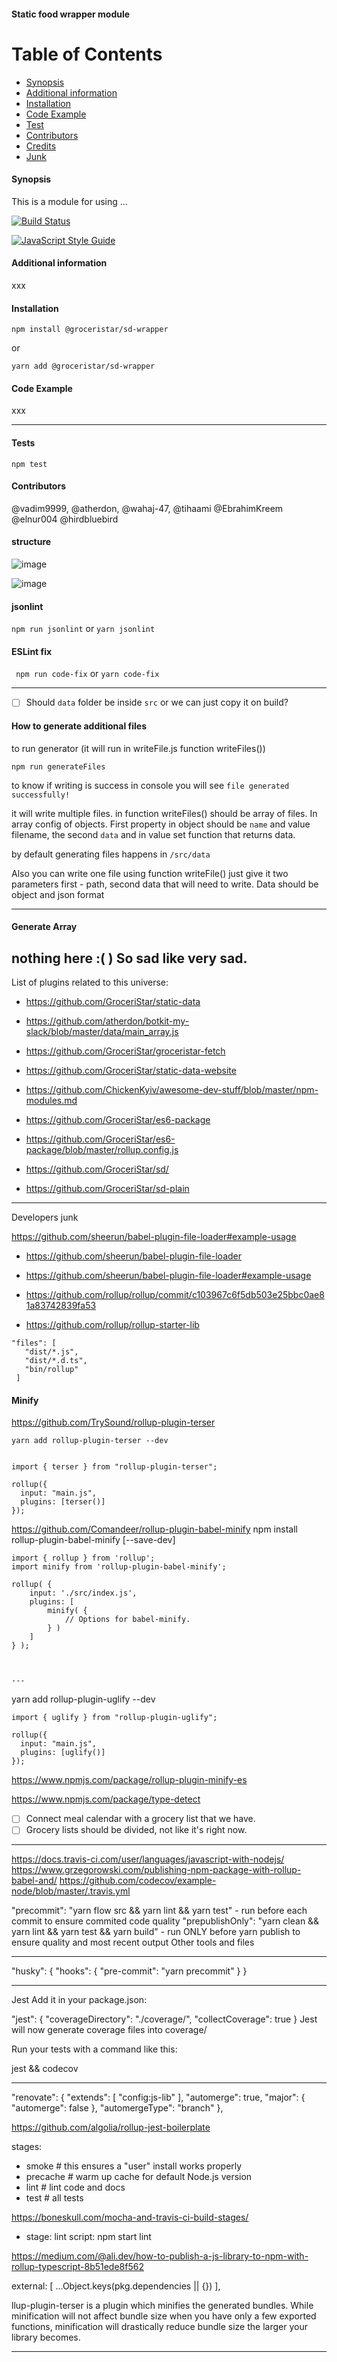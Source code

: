 #### Static food wrapper module

Table of Contents
=================

 * [Synopsis](#synopsis)
 * [Additional information](#additional-information)
 * [Installation](#installation)
 * [Code Example](#code-example)
 * [Test](#tests)
 * [Contributors](#contributors)
 * [Credits](#credits)
 * [Junk](#junk)


#### Synopsis
  This is a module for using ...

[![Build Status](https://travis-ci.org/GroceriStar/sd.svg?branch=master)](https://travis-ci.org/GroceriStar/sd)

[![JavaScript Style Guide](https://img.shields.io/badge/code_style-standard-brightgreen.svg)](https://standardjs.com)

#### Additional information
xxx

#### Installation

`npm install @groceristar/sd-wrapper`

or

`yarn add @groceristar/sd-wrapper`



#### Code Example

xxx

---

#### Tests

```
npm test
```

#### Contributors

@vadim9999, @atherdon, @wahaj-47, @tihaami @EbrahimKreem @elnur004 @hirdbluebird

#### structure
![image](https://user-images.githubusercontent.com/1469198/56497029-9a07fc80-6504-11e9-91ca-0aa4a3ec1ef8.png)

![image](https://user-images.githubusercontent.com/1469198/56497034-9eccb080-6504-11e9-8ca9-0ef32903d927.png)

#### jsonlint

```npm run jsonlint``` or ```yarn jsonlint```

#### ESLint fix

``` npm run code-fix``` or ```yarn code-fix```

---


- [ ] Should `data` folder be inside `src` or we can just copy it on build?



#### How to generate additional files
to run generator (it will run in writeFile.js function writeFiles())
```
npm run generateFiles
```
to know if writing is success in console you will see
`file generated successfully!`

it will write multiple files.
in function writeFiles() should be array of files. In array config of objects. First property in object should be `name` and value filename, the second `data` and in value set function that returns data.

by default generating files happens in `/src/data`

Also you can write one file using function writeFile() just give it two parameters first -  path, second data that will need to write. Data should be object and json format

---
#### Generate Array

nothing here :( ) So sad like very sad.
----

List of plugins related to this universe:
- https://github.com/GroceriStar/static-data

- https://github.com/atherdon/botkit-my-slack/blob/master/data/main_array.js

- https://github.com/GroceriStar/groceristar-fetch

- https://github.com/GroceriStar/static-data-website

- https://github.com/ChickenKyiv/awesome-dev-stuff/blob/master/npm-modules.md

- https://github.com/GroceriStar/es6-package

- https://github.com/GroceriStar/es6-package/blob/master/rollup.config.js
- https://github.com/GroceriStar/sd/

- https://github.com/GroceriStar/sd-plain

---


Developers junk


https://github.com/sheerun/babel-plugin-file-loader#example-usage


- https://github.com/sheerun/babel-plugin-file-loader
- https://github.com/sheerun/babel-plugin-file-loader#example-usage

- https://github.com/rollup/rollup/commit/c103967c6f5db503e25bbc0ae81a83742839fa53

- https://github.com/rollup/rollup-starter-lib


```
"files": [
   "dist/*.js",
   "dist/*.d.ts",
   "bin/rollup"
 ]
 ```
#### Minify

https://github.com/TrySound/rollup-plugin-terser

```yarn add rollup-plugin-terser --dev```

```

import { terser } from "rollup-plugin-terser";

rollup({
  input: "main.js",
  plugins: [terser()]
});
```


https://github.com/Comandeer/rollup-plugin-babel-minify
npm install rollup-plugin-babel-minify [--save-dev]
```
import { rollup } from 'rollup';
import minify from 'rollup-plugin-babel-minify';

rollup( {
	input: './src/index.js',
	plugins: [
		minify( {
			// Options for babel-minify.
		} )
	]
} );



---

```


yarn add rollup-plugin-uglify --dev

```
import { uglify } from "rollup-plugin-uglify";

rollup({
  input: "main.js",
  plugins: [uglify()]
});
```

https://www.npmjs.com/package/rollup-plugin-minify-es

https://www.npmjs.com/package/type-detect

- [ ] Connect meal calendar with a grocery list that we have.
- [ ] Grocery lists should be divided, not like it's right now.

---



https://docs.travis-ci.com/user/languages/javascript-with-nodejs/
https://www.grzegorowski.com/publishing-npm-package-with-rollup-babel-and/
https://github.com/codecov/example-node/blob/master/.travis.yml



"precommit": "yarn flow src && yarn lint && yarn test" - run before each commit to ensure commited code quality
"prepublishOnly": "yarn clean && yarn lint && yarn test && yarn build" - run ONLY before yarn publish to ensure quality and most recent output
Other tools and files


---

"husky": {
   "hooks": {
     "pre-commit": "yarn precommit"
   }
 }


 ----

 Jest
Add it in your package.json:

"jest": {
  "coverageDirectory": "./coverage/",
  "collectCoverage": true
}
Jest will now generate coverage files into coverage/

Run your tests with a command like this:

jest && codecov


---

"renovate": {
  "extends": [
    "config:js-lib"
  ],
  "automerge": true,
  "major": {
    "automerge": false
  },
  "automergeType": "branch"
},

https://github.com/algolia/rollup-jest-boilerplate


stages:
  - smoke # this ensures a "user" install works properly
  - precache # warm up cache for default Node.js version
  - lint # lint code and docs
  - test # all tests

  https://boneskull.com/mocha-and-travis-ci-build-stages/


  - stage: lint
  script: npm start lint

  https://medium.com/@ali.dev/how-to-publish-a-js-library-to-npm-with-rollup-typescript-8b51ede8f562


  external: [
  ...Object.keys(pkg.dependencies || {})
 ],

 llup-plugin-terser is a plugin which minifies the generated bundles. While minification will not affect bundle size when you have only a few exported functions, minification will drastically reduce bundle size the larger your library becomes.


 ----------

